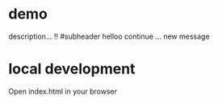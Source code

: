 # demo
description...
!!
 #subheader
  helloo
  continue ...
  new message

  # local development
  Open index.html in your browser
  